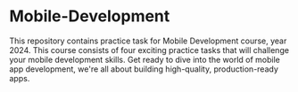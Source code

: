 # Mobile-Development
This repository contains practice task for Mobile Development course, year 2024. This course consists of four exciting practice tasks that will challenge your mobile development skills. Get ready to dive into the world of mobile app development, we're all about building high-quality, production-ready apps.
